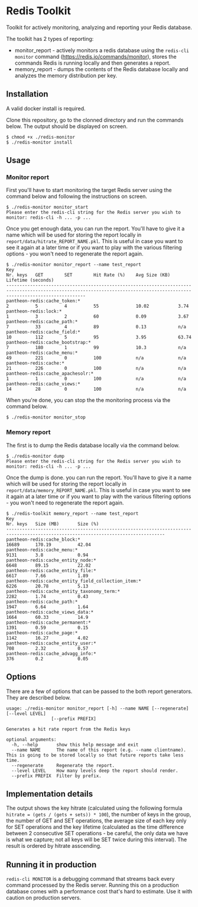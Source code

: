 # Redis Toolkit
Toolkit for actively monitoring, analyzing and reporting your Redis database.

The toolkit has 2 types of reporting:
* monitor_report - actively monitors a redis database using the `redis-cli monitor` command (https://redis.io/commands/monitor), stores the commands Redis is running locally and then generates a report.
* memory_report - dumps the contents of the Redis database locally and analyzes the memory distribution per key.

## Installation
A valid docker install is required. 

Clone this repository, go to the clonned directory and run the commands below. The output should be displayed on screen.

```
$ chmod +x ./redis-monitor
$ ./redis-monitor install
```

## Usage

### Monitor report

First you'll have to start monitoring the target Redis server using the command below and following the instructions on screen.

```
$ ./redis-monitor monitor_start
Please enter the redis-cli string for the Redis server you wish to monitor: redis-cli -h ... -p ...
```

Once you get enough data, you can run the report. You'll have to give it a name which will be used for storing the report locally in `report/data/hitrate_REPORT_NAME.pkl`. This is useful in case you want to see it again at a later time or if you want to play with the various filtering options - you won't need to regenerate the report again.

```
$ ./redis-monitor monitor_report --name test_report
Key                                                                                        Nr. keys   GET        SET        Hit Rate (%)    Avg Size (KB)   Lifetime (seconds)
--------------------------------------------------------------------------------------------------------------------------------------------------------------------------
pantheon-redis:cache_token:*                                                               2          5          4          55              10.02           3.74
pantheon-redis:lock:*                                                                      1          3          2          60              0.09            3.67
pantheon-redis:cache_path:*                                                                7          33         4          89              0.13            n/a
pantheon-redis:cache_field:*                                                               10         112        5          95              3.95            63.74
pantheon-redis:cache_bootstrap:*                                                           7          180        1          99              10.3            n/a
pantheon-redis:cache_menu:*                                                                49         221        0          100             n/a             n/a
pantheon-redis:cache:*                                                                     21         226        0          100             n/a             n/a
pantheon-redis:cache_apachesolr:*                                                          1          1          0          100             n/a             n/a
pantheon-redis:cache_views:*                                                               14         28         0          100             n/a             n/a
```

When you're done, you can stop the the monitoring process via the command below.

```
$ ./redis-monitor monitor_stop
```

### Memory report

The first is to dump the Redis database locally via the command below.

```
$ ./redis-monitor dump
Please enter the redis-cli string for the Redis server you wish to monitor: redis-cli -h ... -p ...
```

Once the dump is done. you can run the report. You'll have to give it a name which will be used for storing the report locally in `report/data/memory_REPORT_NAME.pkl`. This is useful in case you want to see it again at a later time or if you want to play with the various filtering options - you won't need to regenerate the report again.

```
$ ./redis-toolkit memory_report --name test_report
Key                                                                                        Nr. keys   Size (MB)       Size (%)
----------------------------------------------------------------------------------------------------------------------------------
pantheon-redis:cache_block:*                                                               16689      170.19          42.04
pantheon-redis:cache_menu:*                                                                9131       3.8             0.94
pantheon-redis:cache_entity_node:*                                                         6648       89.15           22.02
pantheon-redis:cache_entity_file:*                                                         6617       7.66            1.89
pantheon-redis:cache_entity_field_collection_item:*                                        6226       20.78           5.13
pantheon-redis:cache_entity_taxonomy_term:*                                                2282       1.74            0.43
pantheon-redis:cache_path:*                                                                1947       6.64            1.64
pantheon-redis:cache_views_data:*                                                          1664       60.33           14.9
pantheon-redis:cache_permanent:*                                                           1391       0.59            0.15
pantheon-redis:cache_page:*                                                                1142       16.27           4.02
pantheon-redis:cache_entity_user:*                                                         708        2.32            0.57
pantheon-redis:cache_advagg_info:*                                                         376        0.2             0.05
```

## Options
There are a few of options that can be passed to the both report generators. They are described below. 

```
usage: ./redis-monitor monitor_report [-h] --name NAME [--regenerate] [--level LEVEL]
                 [--prefix PREFIX]

Generates a hit rate report from the Redis keys

optional arguments:
  -h, --help       show this help message and exit
  --name NAME      The name of this report (e.g. --name clientname). This is going to be stored locally so that future reports take less time.
  --regenerate     Regenerate the report.
  --level LEVEL    How many levels deep the report should render.
  --prefix PREFIX  Filter by prefix.
```

## Implementation details
The output shows the key hitrate (calculated using the following formula `hitrate = (gets / (gets + sets)) * 100`), the number of keys in the group, the number of GET and SET operations, the average size of each key only for SET operations and the key lifetime (calculated as the time difference between 2 consecutive SET operations - be careful, the only data we have is what we capture; not all keys will be SET twice during this interval). The result is ordered by hitrate asscending.

## Running it in production
`redis-cli MONITOR` is a debugging command that streams back every command processed by the Redis server. Running this on a production database comes with a performance cost that's hard to estimate. Use it with caution on production servers.
